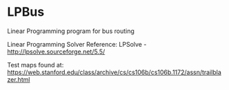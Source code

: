 # LPBus
Linear Programming program for bus routing

Linear Programming Solver Reference:
LPSolve - http://lpsolve.sourceforge.net/5.5/

Test maps found at:
https://web.stanford.edu/class/archive/cs/cs106b/cs106b.1172/assn/trailblazer.html
